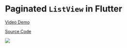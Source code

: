 # Paginated `ListView` in Flutter

[Video Demo](https://youtu.be/V7ETQ9pBx34)

[Source Code](../source/paginated-listview-in-flutter.dart)

![](../images/paginated-listview-in-flutter.jpg)
